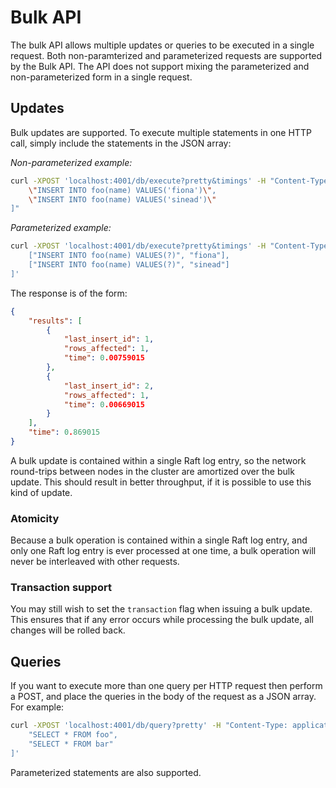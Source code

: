 # Bulk API
The bulk API allows multiple updates or queries to be executed in a single request. Both non-paramterized and parameterized requests are supported by the Bulk API. The API does not support mixing the parameterized and non-parameterized form in a single request.

## Updates
Bulk updates are supported. To execute multiple statements in one HTTP call, simply include the statements in the JSON array:

_Non-parameterized example:_
```bash
curl -XPOST 'localhost:4001/db/execute?pretty&timings' -H "Content-Type: application/json" -d "[
    \"INSERT INTO foo(name) VALUES('fiona')\",
    \"INSERT INTO foo(name) VALUES('sinead')\"
]"
```
_Parameterized example:_
```bash
curl -XPOST 'localhost:4001/db/execute?pretty&timings' -H "Content-Type: application/json" -d '[
    ["INSERT INTO foo(name) VALUES(?)", "fiona"],
    ["INSERT INTO foo(name) VALUES(?)", "sinead"]
]'
```

The response is of the form:

```json
{
    "results": [
        {
            "last_insert_id": 1,
            "rows_affected": 1,
            "time": 0.00759015
        },
        {
            "last_insert_id": 2,
            "rows_affected": 1,
            "time": 0.00669015
        }
    ],
    "time": 0.869015
}
```
A bulk update is contained within a single Raft log entry, so the network round-trips between nodes in the cluster are amortized over the bulk update. This should result in better throughput, if it is possible to use this kind of update.

### Atomicity
Because a bulk operation is contained within a single Raft log entry, and only one Raft log entry is ever processed at one time, a bulk operation will never be interleaved with other requests.

### Transaction support
You may still wish to set the `transaction` flag when issuing a bulk update. This ensures that if any error occurs while processing the bulk update, all changes will be rolled back.

## Queries
If you want to execute more than one query per HTTP request then perform a POST, and place the queries in the body of the request as a JSON array. For example:

```bash
curl -XPOST 'localhost:4001/db/query?pretty' -H "Content-Type: application/json" -d '[
    "SELECT * FROM foo",
    "SELECT * FROM bar"
]'
```
Parameterized statements are also supported.
